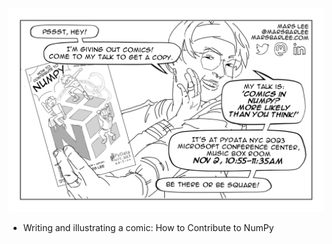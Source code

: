 ![A promotional graphic of Mars holding up a comic. They say Psst, hey! I'm giving out comics! Come to my talk to get a copy. My talk is Comics in NumPy? More Likely than you think!"](https://github.com/MarsBarLee/marsbarlee.github.io/blob/main/images/promotional-graphic-print-10-27-2023.png?raw=true)

- Writing and illustrating a comic: How to Contribute to NumPy


<!--
**MarsBarLee/marsbarlee** is a ✨ _special_ ✨ repository because its `README.md` (this file) appears on your GitHub profile.

Here are some ideas to get you started:

- 🔭 I’m currently working on ...
- 🌱 I’m currently learning ...
- 👯 I’m looking to collaborate on ...
- 🤔 I’m looking for help with ...
- 💬 Ask me about ...
- 📫 How to reach me: ...
- 😄 Pronouns: ...
- ⚡ Fun fact: ...
-->
